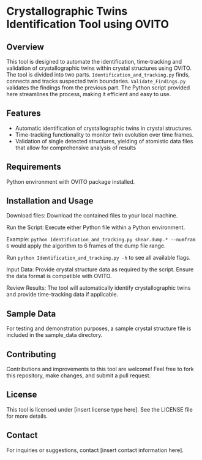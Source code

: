 # Crystallographic Twins Identification Tool using OVITO
## Overview
This tool is designed to automate the identification, time-tracking and validation of crystallographic twins within crystal structures using OVITO. The tool is divided into two parts. 
`Identification_and_tracking.py` finds, connects and tracks suspected twin boundaries. `Validate_Findings.py` validates the findings from the previous part. 
The Python script provided here streamlines the process, making it efficient and easy to use.

## Features
- Automatic identification of crystallographic twins in crystal structures.
- Time-tracking functionality to monitor twin evolution over time frames.
- Validation of single detected structures, yielding of atomistic data files that allow for comprehensive analysis of results

## Requirements
Python environment with OVITO package installed.

## Installation and Usage
Download files: Download the contained files to your local machine.

Run the Script: Execute either Python file within a Python environment.

Example: `python Identification_and_tracking.py shear.dump.* --numfram 6` would apply the algorithm to 6 frames of the dump file range.

Run `python Identification_and_tracking.py -h` to see all available flags.

Input Data: Provide crystal structure data as required by the script. Ensure the data format is compatible with OVITO.

Review Results: The tool will automatically identify crystallographic twins and provide time-tracking data if applicable.

## Sample Data
For testing and demonstration purposes, a sample crystal structure file is included in the sample_data directory.

## Contributing
Contributions and improvements to this tool are welcome! Feel free to fork this repository, make changes, and submit a pull request.

## License
This tool is licensed under [insert license type here]. See the LICENSE file for more details.

## Contact
For inquiries or suggestions, contact [insert contact information here].

